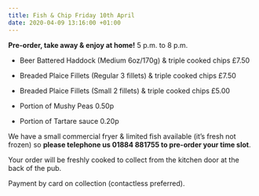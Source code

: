 ```yaml
---
title: Fish & Chip Friday 10th April
date: 2020-04-09 13:16:00 +01:00
---
```


**Pre-order, take away & enjoy at home!**
5 p.m. to 8 p.m.

* Beer Battered Haddock (Medium 6oz/170g) & triple cooked chips £7.50
* Breaded Plaice Fillets (Regular 3 fillets) & triple cooked chips £7.50
* Breaded Plaice Fillets (Small 2 fillets) & triple cooked chips £5.00

* Portion of Mushy Peas 0.50p
* Portion of Tartare sauce 0.20p


We have a small commercial fryer & limited fish available (it’s fresh not frozen) so **please telephone us 01884 881755 to pre-order your time slot**. 

Your order will be freshly cooked to collect from the kitchen door at the back of the pub.

Payment by card on collection (contactless preferred).
